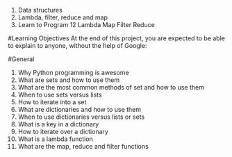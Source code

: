 1. Data structures
2. Lambda, filter, reduce and map
3. Learn to Program 12 Lambda Map Filter Reduce

#Learning Objectives
At the end of this project, you are expected to be able to explain to anyone, without the help of Google:

#General
1. Why Python programming is awesome
2. What are sets and how to use them
3. What are the most common methods of set and how to use them
4. When to use sets versus lists
5. How to iterate into a set
6. What are dictionaries and how to use them
7. When to use dictionaries versus lists or sets
8. What is a key in a dictionary
9. How to iterate over a dictionary
10. What is a lambda function
11. What are the map, reduce and filter functions
